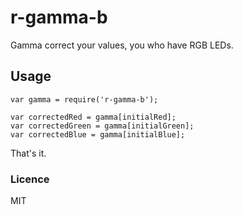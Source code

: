 # r-gamma-b
Gamma correct your values, you who have RGB LEDs.

## Usage
```
var gamma = require('r-gamma-b');

var correctedRed = gamma[initialRed];
var correctedGreen = gamma[initialGreen];
var correctedBlue = gamma[initialBlue];
```

That's it.

### Licence
MIT
